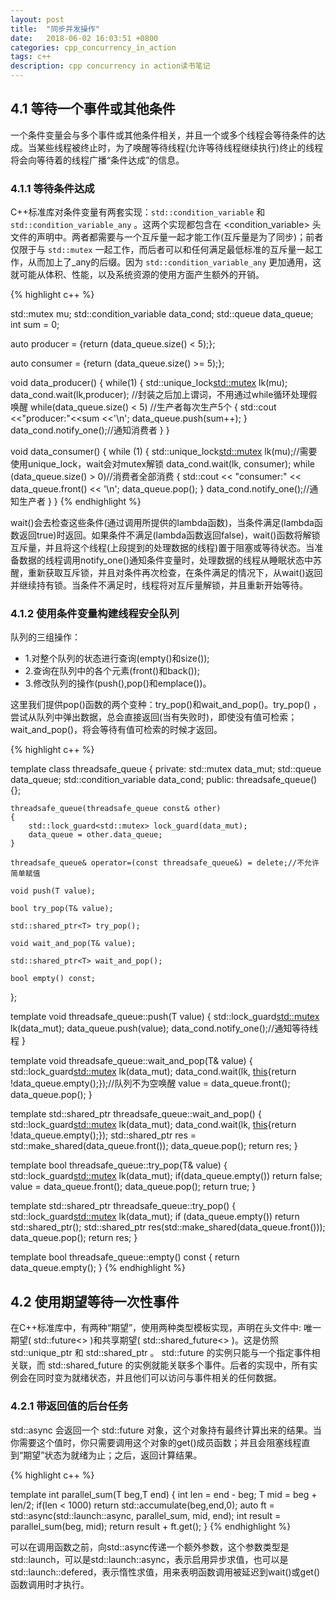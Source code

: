 ```yaml
---
layout: post
title:  "同步并发操作"
date:   2018-06-02 16:03:51 +0800
categories: cpp_concurrency_in_action
tags: c++
description: cpp concurrency in action读书笔记
---
```

## 4.1 等待一个事件或其他条件

一个条件变量会与多个事件或其他条件相关，并且一个或多个线程会等待条件的达成。当某些线程被终止时，为了唤醒等待线程(允许等待线程继续执行)终止的线程将会向等待着的线程广播“条件达成”的信息。

### 4.1.1 等待条件达成

C++标准库对条件变量有两套实现：`std::condition_variable` 和 `std::condition_variable_any` 。这两个实现都包含在 <condition_variable> 头文件的声明中。两者都需要与一个互斥量一起才能工作(互斥量是为了同步)；前者仅限于与 `std::mutex` 一起工作，而后者可以和任何满足最低标准的互斥量一起工作，从而加上了_any的后缀。因为 `std::condition_variable_any` 更加通用，这就可能从体积、性能，以及系统资源的使用方面产生额外的开销。

{% highlight c++ %}

std::mutex mu;
std::condition_variable data_cond;
std::queue<int> data_queue;
int sum = 0;

auto producer = [](){return (data_queue.size() < 5);};

auto consumer = [](){return (data_queue.size() >= 5);};

void data_producer()
{
    while(1)
    {
        std::unique_lock<std::mutex> lk(mu);
        data_cond.wait(lk,producer); //封装之后加上谓词，不用通过while循环处理假唤醒
        while(data_queue.size() < 5)    //生产者每次生产5个
        {
            std::cout <<"producer:"<<sum <<'\n';
            data_queue.push(sum++);
        }
        data_cond.notify_one();//通知消费者
    }
}

void data_consumer()
{
    while (1)
    {
        std::unique_lock<std::mutex> lk(mu);//需要使用unique_lock，wait会对mutex解锁
        data_cond.wait(lk, consumer);
        while (data_queue.size() > 0)//消费者全部消费
        {
            std::cout << "consumer:" << data_queue.front() << '\n';
            data_queue.pop();
        }
        data_cond.notify_one();//通知生产者
    }
}
{% endhighlight %}

wait()会去检查这些条件(通过调用所提供的lambda函数)，当条件满足(lambda函数返回true)时返回。如果条件不满足(lambda函数返回false)，wait()函数将解锁互斥量，并且将这个线程(上段提到的处理数据的线程)置于阻塞或等待状态。当准备数据的线程调用notify_one()通知条件变量时，处理数据的线程从睡眠状态中苏醒，重新获取互斥锁，并且对条件再次检查，在条件满足的情况下，从wait()返回并继续持有锁。当条件不满足时，线程将对互斥量解锁，并且重新开始等待。

### 4.1.2 使用条件变量构建线程安全队列

队列的三组操作：

* 1.对整个队列的状态进行查询(empty()和size());
* 2.查询在队列中的各个元素(front()和back());
* 3.修改队列的操作(push(),pop()和emplace())。

这里我们提供pop()函数的两个变种：try_pop()和wait_and_pop()。try_pop() ，尝试从队列中弹出数据，总会直接返回(当有失败时)，即使没有值可检索；wait_and_pop()，将会等待有值可检索的时候才返回。

{% highlight c++ %}

template<typename T>
class threadsafe_queue
{
private:
    std::mutex data_mut;
    std::queue<T> data_queue;
    std::condition_variable data_cond;
public:
    threadsafe_queue(){};

    threadsafe_queue(threadsafe_queue const& other)
    {
        std::lock_guard<std::mutex> lock_guard(data_mut);
        data_queue = other.data_queue;
    }

    threadsafe_queue& operator=(const threadsafe_queue&) = delete;//不允许简单赋值

    void push(T value);

    bool try_pop(T& value);

    std::shared_ptr<T> try_pop();

    void wait_and_pop(T& value);

    std::shared_ptr<T> wait_and_pop();

    bool empty() const;

};

template<typename T>
void threadsafe_queue<T>::push(T value)
{
    std::lock_guard<std::mutex> lk(data_mut);
    data_queue.push(value);
    data_cond.notify_one();//通知等待线程
}

template<typename T>
void threadsafe_queue<T>::wait_and_pop(T& value)
{
    std::lock_guard<std::mutex> lk(data_mut);
    data_cond.wait(lk, [this](){return !data_queue.empty();});//队列不为空唤醒
    value = data_queue.front();
    data_queue.pop();
}

template<typename T>
std::shared_ptr<T> threadsafe_queue<T>::wait_and_pop()
{
    std::lock_guard<std::mutex> lk(data_mut);
    data_cond.wait(lk, [this](){return !data_queue.empty();});
    std::shared_ptr<T> res = std::make_shared<T>(data_queue.front());
    data_queue.pop();
    return res;
}

template<typename T>
bool threadsafe_queue<T>::try_pop(T& value)
{
    std::lock_guard<std::mutex> lk(data_mut);
    if(data_queue.empty())
      return false;
    value = data_queue.front();
    data_queue.pop();
    return true;
}

template<typename T>
std::shared_ptr<T> threadsafe_queue<T>::try_pop()
{
    std::lock_guard<std::mutex> lk(data_mut);
    if (data_queue.empty())
        return std::shared_ptr<T>();
    std::shared_ptr<T> res(std::make_shared<T>(data_queue.front()));
    data_queue.pop();
    return res;
}

template<typename T>
bool threadsafe_queue<T>::empty() const
{
    return data_queue.empty();
}
{% endhighlight %}

## 4.2 使用期望等待一次性事件

在C++标准库中，有两种“期望”，使用两种类型模板实现，声明在头文件中: 唯一期望( std::future<> )和共享期望( std::shared_future<> )。这是仿照 std::unique_ptr 和 std::shared_ptr 。 std::future 的实例只能与一个指定事件相关联，而 std::shared_future 的实例就能关联多个事件。后者的实现中，所有实例会在同时变为就绪状态，并且他们可以访问与事件相关的任何数据。

### 4.2.1 带返回值的后台任务

std::async 会返回一个 std::future 对象，这个对象持有最终计算出来的结果。当你需要这个值时，你只需要调用这个对象的get()成员函数；并且会阻塞线程直到“期望”状态为就绪为止；之后，返回计算结果。

{% highlight c++ %}

template<typename T>
int parallel_sum(T beg,T end)
{
    int len = end - beg;
    T mid = beg + len/2;
    if(len < 1000)
      return std::accumulate(beg,end,0);
    auto ft = std::async(std::launch::async, parallel_sum<T>, mid, end);
    int result  = parallel_sum(beg, mid);
    return result + ft.get();
}
{% endhighlight %}

可以在调用函数之前，向std::async传递一个额外参数，这个参数类型是std::launch，可以是std::launch::async，表示启用异步求值，也可以是std::launch::defered，表示惰性求值，用来表明函数调用被延迟到wait()或get()函数调用时才执行。